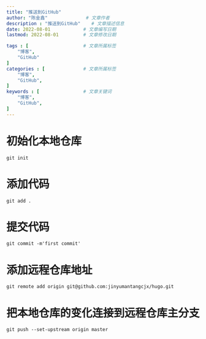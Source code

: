 ```yaml
---
title: "推送到GitHub"
author: "陈金鑫"              # 文章作者
description : "推送到GitHub"    # 文章描述信息
date: 2022-08-01            # 文章编写日期
lastmod: 2022-08-01         # 文章修改日期

tags : [                    # 文章所属标签
    "博客",
    "GitHub"
]
categories : [              # 文章所属标签
    "博客",
    "GitHub",
]
keywords : [                # 文章关键词
    "博客",
    "GitHub",
]
---
```

# 初始化本地仓库
```
git init
```
# 添加代码
```
git add .
```
# 提交代码
```
git commit -m'first commit'
```
#  添加远程仓库地址
```
git remote add origin git@github.com:jinyumantangcjx/hugo.git
```
# 把本地仓库的变化连接到远程仓库主分支
```
git push --set-upstream origin master
```
